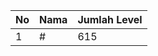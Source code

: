 | No | Nama            | Jumlah Level |
|----|-----------------|--------------|
| 1  | #    |    615        |
